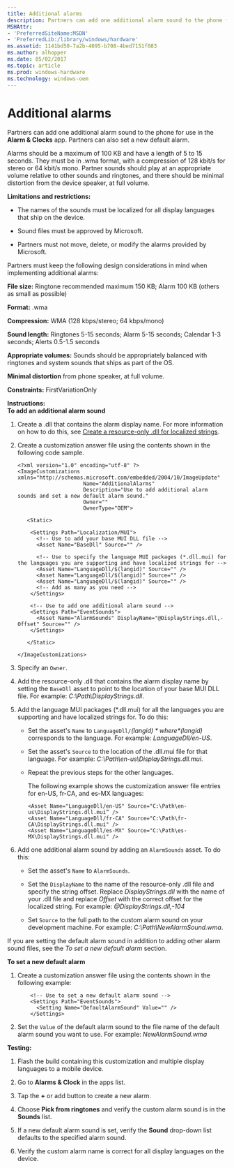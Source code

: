 ```yaml
---
title: Additional alarms
description: Partners can add one additional alarm sound to the phone for use in the Alarm Clocks app. Partners can also set a new default alarm.
MSHAttr:
- 'PreferredSiteName:MSDN'
- 'PreferredLib:/library/windows/hardware'
ms.assetid: 1141bd50-7a2b-4095-b708-4bed7151f083
ms.author: alhopper
ms.date: 05/02/2017
ms.topic: article
ms.prod: windows-hardware
ms.technology: windows-oem
---
```


# Additional alarms


Partners can add one additional alarm sound to the phone for use in the **Alarm & Clocks** app. Partners can also set a new default alarm.

Alarms should be a maximum of 100 KB and have a length of 5 to 15 seconds. They must be in .wma format, with a compression of 128 kbit/s for stereo or 64 kbit/s mono. Partner sounds should play at an appropriate volume relative to other sounds and ringtones, and there should be minimal distortion from the device speaker, at full volume.

**Limitations and restrictions:**

-   The names of the sounds must be localized for all display languages that ship on the device.

-   Sound files must be approved by Microsoft.

-   Partners must not move, delete, or modify the alarms provided by Microsoft.

Partners must keep the following design considerations in mind when implementing additional alarms:

**File size:** Ringtone recommended maximum 150 KB; Alarm 100 KB (others as small as possible)

**Format:** .wma

**Compression:** WMA (128 kbps/stereo; 64 kbps/mono)

**Sound length:** Ringtones 5-15 seconds; Alarm 5-15 seconds; Calendar 1-3 seconds; Alerts 0.5-1.5 seconds

**Appropriate volumes:** Sounds should be appropriately balanced with ringtones and system sounds that ships as part of the OS.

**Minimal distortion** from phone speaker, at full volume.

<a href="" id="constraints---firstvariationonly"></a>**Constraints:** FirstVariationOnly  

<a href="" id="instructions-"></a>**Instructions:**  
**To add an additional alarm sound**

1.  Create a .dll that contains the alarm display name. For more information on how to do this, see [Create a resource-only .dll for localized strings](create-a-resource-only-dll-for-localized-strings.md).

2.  Create a customization answer file using the contents shown in the following code sample.

    ``` syntax
    <?xml version="1.0" encoding="utf-8" ?>
    <ImageCustomizations xmlns="http://schemas.microsoft.com/embedded/2004/10/ImageUpdate"  
                         Name="AdditionalAlarms"  
                         Description="Use to add additional alarm sounds and set a new default alarm sound."  
                         Owner=""  
                         OwnerType="OEM"> 
      
       <Static>  

        <Settings Path="Localization/MUI">  
          <!-- Use to add your base MUI DLL file -->
          <Asset Name="BaseDll" Source="" />

          <!-- Use to specify the language MUI packages (*.dll.mui) for the languages you are supporting and have localized strings for -->
          <Asset Name="LanguageDll/$(langid)" Source="" />
          <Asset Name="LanguageDll/$(langid)" Source="" />
          <Asset Name="LanguageDll/$(langid)" Source="" />
          <!-- Add as many as you need -->         
        </Settings>  

        <!-- Use to add one additional alarm sound -->
        <Settings Path="EventSounds">  
          <Asset Name="AlarmSounds" DisplayName="@DisplayStrings.dll,-Offset" Source="" />
        </Settings>

       </Static>

    </ImageCustomizations>
    ```

3.  Specify an `Owner`.

4.  Add the resource-only .dll that contains the alarm display name by setting the `BaseDll` asset to point to the location of your base MUI DLL file. For example: *C:\\Path\\DisplayStrings.dll*.

5.  Add the language MUI packages (\*.dll.mui) for all the languages you are supporting and have localized strings for. To do this:

    -   Set the asset's `Name` to `LanguageDll/`*$(langid)* where *$(langid)* corresponds to the language. For example: *LanguageDll/en-US*.

    -   Set the asset's `Source` to the location of the .dll.mui file for that language. For example: *C:\\Path\\en-us\\DisplayStrings.dll.mui*.

    -   Repeat the previous steps for the other languages.

        The following example shows the customization answer file entries for en-US, fr-CA, and es-MX languages:

        ``` syntax
        <Asset Name="LanguageDll/en-US" Source="C:\Path\en-us\DisplayStrings.dll.mui” />
        <Asset Name="LanguageDll/fr-CA" Source="C:\Path\fr-CA\DisplayStrings.dll.mui" />
        <Asset Name="LanguageDll/es-MX" Source="C:\Path\es-MX\DisplayStrings.dll.mui" />
        ```

6.  Add one additional alarm sound by adding an `AlarmSounds` asset. To do this:

    -   Set the asset's `Name` to `AlarmSounds`.

    -   Set the `DisplayName` to the name of the resource-only .dll file and specify the string offset. Replace *DisplayStrings.dll* with the name of your .dll file and replace *Offset* with the correct offset for the localized string. For example: *@DisplayStrings.dll,-104*

    -   Set `Source` to the full path to the custom alarm sound on your development machine. For example: *C:\\Path\\NewAlarmSound.wma*.

If you are setting the default alarm sound in addition to adding other alarm sound files, see the *To set a new default alarm* section.

**To set a new default alarm**

1.  Create a customization answer file using the contents shown in the following example:

    ``` syntax
        <!-- Use to set a new default alarm sound -->
        <Settings Path="EventSounds">  
          <Setting Name="DefaultAlarmSound" Value="" /> 
        </Settings>  
    ```

2.  Set the `Value` of the default alarm sound to the file name of the default alarm sound you want to use. For example: *NewAlarmSound.wma*

<a href="" id="testing-"></a>**Testing:**  
1.  Flash the build containing this customization and multiple display languages to a mobile device.

2.  Go to **Alarms & Clock** in the apps list.

3.  Tap the **+** or add button to create a new alarm.

4.  Choose **Pick from ringtones** and verify the custom alarm sound is in the **Sounds** list.

5.  If a new default alarm sound is set, verify the **Sound** drop-down list defaults to the specified alarm sound.

6.  Verify the custom alarm name is correct for all display languages on the device.

 

 






